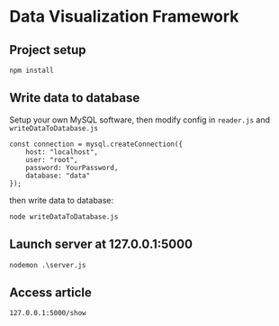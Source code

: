 # Data Visualization Framework

## Project setup

```
npm install
```

## Write data to database

Setup your own MySQL software, then modify config in `reader.js` and `writeDataToDatabase.js`

```
const connection = mysql.createConnection({
    host: "localhost",
    user: "root",
    password: YourPassword,
    database: "data"
});
```

then write data to database:

```
node writeDataToDatabase.js
```

## Launch server at 127.0.0.1:5000

```
nodemon .\server.js
```


## Access article

```
127.0.0.1:5000/show
```